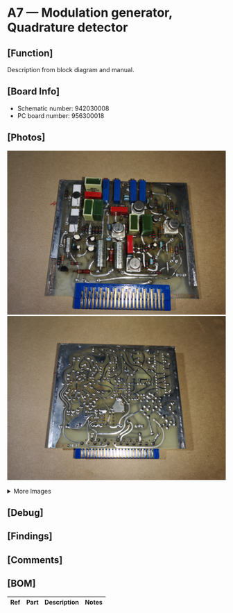 # A7 — Modulation generator, Quadrature detector

## [Function]
Description from block diagram and manual.

## [Board Info]
- Schematic number: 942030008
- PC board number: 956300018

## [Photos]
![Front](A7_Front.jpg)
![Back](A7_Back.jpg)

<details><summary>More Images</summary>

![Extra](A7_Back_2.jpg)
![Extra](A7_Front_2.jpg)
![Extra](A7_Front_3.jpg)
![Extra](A7_Front_4.jpg)
![Extra](A7_Front_5.jpg)
</details>

## [Debug]

## [Findings]

## [Comments]

## [BOM]
| Ref | Part | Description | Notes |
|-----|------|-------------|-------|
